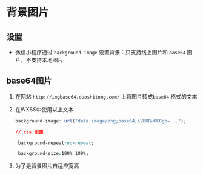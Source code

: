 # 背景图片

## 设置

- 微信小程序通过 `background-image` 设置背景：只支持线上图片和 `base64` 图片，不支持本地图片

## base64图片

1. 在网站 `http://imgbase64.duoshitong.com/` 上将图片转成`base64` 格式的文本

2. 在WXSS中使用以上文本

    ```js
    background-image: url("data:image/png;base64,iVBORw0KGgo=...");

    ```

    ```css
    // css 设置

     background-repeat:no-repeat;

     background-size:100% 100%;

    ```

3. 为了是背景图片自适应宽高
